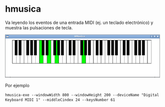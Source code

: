 # hmusica

Va leyendo los eventos de una entrada MIDI (ej. un teclado electrónico) y muestra las pulsaciones de tecla.

![Captura de ejemplo](/screenshot.png?raw=true "Captura de ejemplo")

Por ejemplo

    hmusica-exe --windowWidth 800 --windowHeight 200 --deviceName "Digital Keyboard MIDI 1" --middleCindex 24 --keysNumber 61

